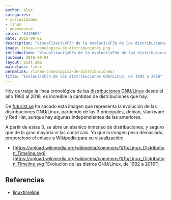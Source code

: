 ```yaml
---
author: alex
categories:
- curiosidades
- linux
- opensource
color: '#2196F3'
date: 2016-09-01
description: "Visualizaci\xF3n de la evoluci\xF3n de las distribuciones GNU/Linux"
image: linea-cronologica-de-distribuciones.png
introduction: "Visualizaci\xF3n de la evoluci\xF3n de las distribuciones GNU/Linux"
lastmod: 2016-09-01
layout: post.amp
mainclass: linux
permalink: /linea-cronologica-de-distribuciones/
title: "Evoluci\xF3n de las distribuciones GNU/Linux, de 1992 a 2016"
---
```


<figure>
    <amp-img on="tap:lightbox1" role="button" tabindex="0" layout="responsive" src="/img/linea-cronologica-de-distribuciones.png" alt="{{ title }}" title="{{ title }}" width="800" height="400"></amp-img>
</figure>

Hoy os traigo la línea cronológica de las [distribuciones GNU/Linux](/category/linux/ "Artículos sobre linux") desde el año 1992 al 2016, es increíble la cantidad de distribuciones que hay.

De <a target="_blank" href="http://futurist.se/gldt/">futurist.se</a> he sacado esta imagen que representa la evolución de las distribuciones GNU/Linux, partiendo de las 3 principales, debian, slackware y Red Hat, aunque hay algunas independientes de las anteriores.

<!--more--><!--ad-->

A partir de estas 3, se abre un abanico inmenso de distribuciones, y seguro que de la gran mayoría ni las conozcáis. Ya que la imagen pesa demasiado, proporciono el enlace a Wikipedia para su visualización:

- [https://upload.wikimedia.org/wikipedia/commons/1/1b/Linux_Distribution_Timeline.svg](https://upload.wikimedia.org/wikipedia/commons/1/1b/Linux_Distribution_Timeline.svg "Evolución de las distros GNU/Linux, de 1992 a 2016")

## Referencias

- [linuxtimeline](https://github.com/konimex/linuxtimeline "Repositorio en Github de LinuxTimeline")

